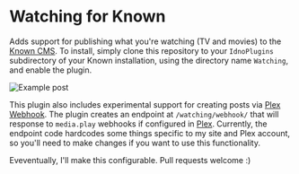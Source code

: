 Watching for Known
==================

Adds support for publishing what you're watching (TV and movies) to the [Known
CMS](http://withknown.com). To install, simply clone this repository to your
`IdnoPlugins` subdirectory of your Known installation, using the directory name
`Watching`, and enable the plugin.

![Example post](http://share.cleverdevil.io/WVuHQe5hvz.png)

This plugin also includes experimental support for creating posts via [Plex
Webhook](https://support.plex.tv/hc/en-us/articles/115002267687-Webhooks).
The plugin creates an endpoint at `/watching/webhook/` that will response to
`media.play` webhooks if configured in [Plex](http://plex.tv). Currently, the
endpoint code hardcodes some things specific to my site and Plex account, so
you'll need to make changes if you want to use this functionality.

Eveventually, I'll make this configurable. Pull requests welcome :)
